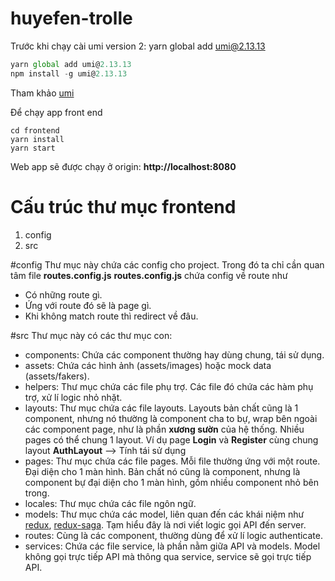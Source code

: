 # huyefen-trolle

Trước khi chạy cài umi version 2:
yarn global add umi@2.13.13
```js
yarn global add umi@2.13.13
npm install -g umi@2.13.13
```
Tham khảo [umi](https://v2.umijs.org/guide/getting-started.html)

Để chạy app front end
```
cd frontend
yarn install
yarn start
```

Web app sẽ được chạy ở origin: **http://localhost:8080**

# Cấu trúc thư mục frontend
1. config
2. src

#config
Thư mục này chứa các config cho project. Trong đó ta chỉ cần quan tâm file **routes.config.js**
**routes.config.js** chứa config về route như
* Có những route gì.
* Ứng với route đó sẽ là page gì.
* Khi không match route thì redirect về đâu.

#src
Thư mục này có các thư mục con:
* components: Chứa các component thường hay dùng chung, tái sử dụng.
* assets: Chứa các hình ảnh (assets/images) hoặc mock data (assets/fakers).
* helpers: Thư mục chứa các file phụ trợ. Các file đó chứa các hàm phụ trợ, xử lí logic nhỏ nhặt.
* layouts: Thư mục chứa các file layouts. Layouts bản chất cũng là 1 component, nhưng nó thường là component cha to bự, wrap bên ngoài các component page, như là phần **xương sườn** của hệ thống. Nhiều pages có thể chung 1 layout. Ví dụ page **Login** và **Register** cùng chung layout **AuthLayout** --> Tính tái sử dụng
* pages: Thư mục chứa các file pages. Mỗi file thường ứng với một route. Đại diện cho 1 màn hình. Bản chất nó cũng là component, nhưng là component bự đại diện cho 1 màn hình, gồm nhiều component nhỏ bên trong.
* locales: Thư mục chứa các file ngôn ngữ.
* models: Thư mục chứa các model, liên quan đến các khái niệm như [redux](redux.js.org), [redux-saga](https://redux-saga.js.org). Tạm hiểu đây là nơi viết logic gọi API đến server.
* routes: Cùng là các component, thường dùng để xử lí logic authenticate.
* services: Chứa các file service, là phần nằm giữa API và models. Model không gọi trực tiếp API mà thông qua service, service sẽ gọi trực tiếp API.